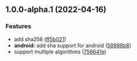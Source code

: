 

## 1.0.0-alpha.1 (2022-04-16)


### Features

* add sha256 ([ff5b021](https://github.com/mfellner/react-native-fast-create-hash/commit/ff5b02148a22987351c3fd56a010c3a4bac2d959))
* **android:** add sha support for android ([58988b8](https://github.com/mfellner/react-native-fast-create-hash/commit/58988b89d8ebac4dd6dc1e04389bf03dfdcf30b8))
* support multiple algorithms ([756641e](https://github.com/mfellner/react-native-fast-create-hash/commit/756641e14ce46534964eb32eae0a74666240da94))